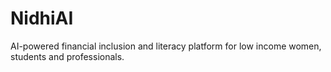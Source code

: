 # NidhiAI
AI-powered financial inclusion and literacy platform for low income women, students and professionals.
